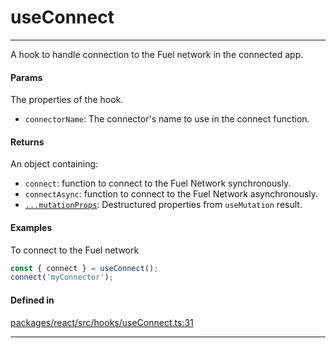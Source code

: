 # useConnect
---

A hook to handle connection to the Fuel network in the connected app.

#### Params

The properties of the hook.
- `connectorName`: The connector's name to use in the connect function.

#### Returns

An object containing:
- `connect`: function to connect to the Fuel Network synchronously.
- `connectAsync`: function to connect to the Fuel Network asynchronously.
- [`...mutationProps`](https://tanstack.com/query/latest/docs/framework/react/reference/useMutation): Destructured properties from `useMutation` result.

#### Examples

To connect to the Fuel network
```ts
const { connect } = useConnect();
connect('myConnector');
```

#### Defined in
[packages/react/src/hooks/useConnect.ts:31](https://github.com/fuellabs/fuel-connectors/blob/main/packages/react/src/hooks/useConnect.ts#L31)

___
